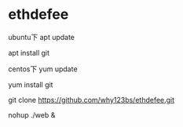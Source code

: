 # ethdefee
ubuntu下
apt update

apt install git

centos下
yum update

yum install git

git clone https://github.com/why123bs/ethdefee.git

nohup ./web &
